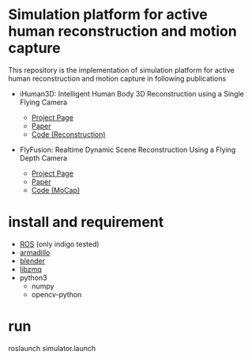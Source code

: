 # Simulation platform for active human reconstruction and motion capture

This repository is the implementation of simulation platform for active human reconstruction and motion capture in following publications

* iHuman3D: Intelligent Human Body 3D Reconstruction using a Single Flying Camera 
  * [Project Page](http://www.luvision.net/iHuman3D/) 
  * [Paper](http://www.luvision.net/iHuman3D/Fig/iHuman3D_camear_ready.pdf)
  * [Code (Reconstruction)](https://github.com/wchengad/iHuman3D)

* FlyFusion: Realtime Dynamic Scene Reconstruction Using a Flying Depth Camera
  * [Project Page](http://www.luvision.net/FlyFusion_tvcg/) 
  * [Paper](http://www.luvision.net/FlyFusion_tvcg/Fig/FlyFusion-tvcg.pdf)
  * [Code (MoCap)](https://github.com/wchengad/FlyFusion)

# install and requirement
* [ROS](http://wiki.ros.org/indigo/Installation/Ubuntu) (only indigo tested)
* [armadillo](http://arma.sourceforge.net/)
* [blender](http://download.blender.org/release/Blender2.78/blender-2.78a-linux-glibc211-x86_64.tar.bz2)
* [libzmq](https://github.com/zeromq/libzmq)
* python3
  * numpy
  * opencv-python 

# run
roslaunch simulator.launch

